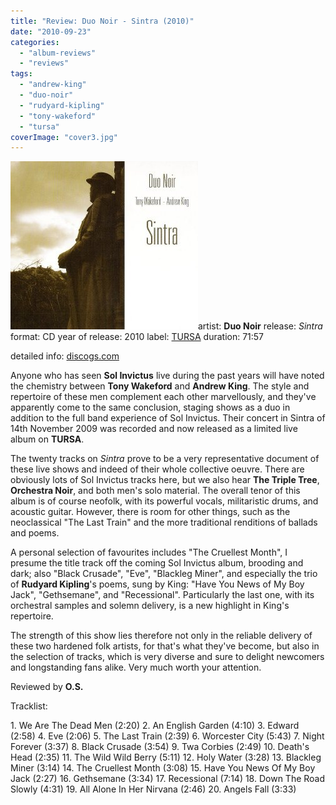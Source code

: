 ```yaml
---
title: "Review: Duo Noir - Sintra (2010)"
date: "2010-09-23"
categories: 
  - "album-reviews"
  - "reviews"
tags: 
  - "andrew-king"
  - "duo-noir"
  - "rudyard-kipling"
  - "tony-wakeford"
  - "tursa"
coverImage: "cover3.jpg"
---
```


[![](images/cover3.jpg "duonoir_sintra")](http://www.eveningoflight.nl/wordpress/wp-content/uploads/2010/09/cover3.jpg "duonoir_sintra")artist: **Duo Noir** release: _Sintra_ format: CD year of release: 2010 label: [TURSA](http://www.tursa.com/) duration: 71:57

detailed info: [discogs.com](http://www.discogs.com/Duo-Noir-Sintra/release/2290965)

Anyone who has seen **Sol Invictus** live during the past years will have noted the chemistry between **Tony Wakeford** and **Andrew King**. The style and repertoire of these men complement each other marvellously, and they've apparently come to the same conclusion, staging shows as a duo in addition to the full band experience of Sol Invictus. Their concert in Sintra of 14th November 2009 was recorded and now released as a limited live album on **TURSA**.

The twenty tracks on _Sintra_ prove to be a very representative document of these live shows and indeed of their whole collective oeuvre. There are obviously lots of Sol Invictus tracks here, but we also hear **The Triple Tree**, **Orchestra Noir**, and both men's solo material. The overall tenor of this album is of course neofolk, with its powerful vocals, militaristic drums, and acoustic guitar. However, there is room for other things, such as the neoclassical "The Last Train" and the more traditional renditions of ballads and poems.

A personal selection of favourites includes "The Cruellest Month", I presume the title track off the coming Sol Invictus album, brooding and dark; also "Black Crusade", "Eve", "Blackleg Miner", and especially the trio of **Rudyard Kipling**'s poems, sung by King: "Have You News of My Boy Jack", "Gethsemane", and "Recessional". Particularly the last one, with its orchestral samples and solemn delivery, is a new highlight in King's repertoire.

The strength of this show lies therefore not only in the reliable delivery of these two hardened folk artists, for that's what they've become, but also in the selection of tracks, which is very diverse and sure to delight newcomers and longstanding fans alike. Very much worth your attention.

Reviewed by **O.S.**

Tracklist:

1\. We Are The Dead Men (2:20) 2. An English Garden (4:10) 3. Edward (2:58) 4. Eve (2:06) 5. The Last Train (2:39) 6. Worcester City (5:43) 7. Night Forever (3:37) 8. Black Crusade (3:54) 9. Twa Corbies (2:49) 10. Death's Head (2:35) 11. The Wild Wild Berry (5:11) 12. Holy Water (3:28) 13. Blackleg Miner (3:14) 14. The Cruellest Month (3:08) 15. Have You News Of My Boy Jack (2:27) 16. Gethsemane (3:34) 17. Recessional (7:14) 18. Down The Road Slowly (4:31) 19. All Alone In Her Nirvana (2:46) 20. Angels Fall (3:33)
